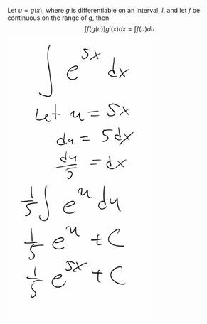 
Let $u=g(x)$, where $g$ is differentiable on an interval, $I$, and let $f$ be continuous on the range of $g$, then 
$$
\int{f(g(c))g\prime(x)}{dx}=\int{f(u)}{du}
$$
![](/assets/images/2022-02-16-13-48-33.png)